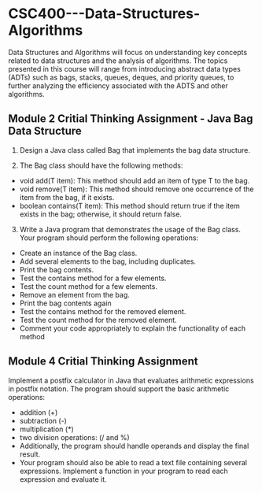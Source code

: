 # CSC400---Data-Structures-Algorithms
Data Structures and Algorithms will focus on understanding key concepts related to data structures and the analysis of algorithms. The topics presented in this course will range from introducing abstract data types (ADTs) such as bags, stacks, queues, deques, and priority queues, to further analyzing the efficiency associated with the ADTS and other algorithms.

## Module 2 Critial Thinking Assignment - Java Bag Data Structure
1. Design a Java class called Bag that implements the bag data structure.

2. The Bag class should have the following methods:
  - void add(T item): This method should add an item of type T to the bag.
  - void remove(T item): This method should remove one occurrence of the item from the bag, if it exists.
   - boolean contains(T item): This method should return true if the item exists in the bag; otherwise, it should return false.   

3. Write a Java program that demonstrates the usage of the Bag class. Your program should perform the following operations:
  - Create an instance of the Bag class.
  - Add several elements to the bag, including duplicates.
  - Print the bag contents.
  - Test the contains method for a few elements.
  - Test the count method for a few elements.
  - Remove an element from the bag.
  - Print the bag contents again
  - Test the contains method for the removed element.
  - Test the count method for the removed element.
  - Comment your code appropriately to explain the functionality of each method

## Module 4 Critial Thinking Assignment
Implement a postfix calculator in Java that evaluates arithmetic expressions in postfix notation. The program should support the basic arithmetic operations:
  - addition (+)
  - subtraction (-)
  - multiplication (*)
  - two division operations:  (/ and %)
  - Additionally, the program should handle operands and display the final result.
  - Your program should also be able to read a text file containing several expressions. Implement a function in your program to read each expression and evaluate it.
